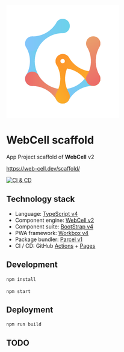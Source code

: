 ![](src/image/WebCell-0.png)

# WebCell scaffold

App Project scaffold of **WebCell** v2

https://web-cell.dev/scaffold/

[![CI & CD](https://github.com/demongodYY/alllab-website/workflows/CI%20&%20CD/badge.svg)][2]

## Technology stack

-   Language: [TypeScript v4][3]
-   Component engine: [WebCell v2][4]
-   Component suite: [BootStrap v4][5]
-   PWA framework: [Workbox v4][6]
-   Package bundler: [Parcel v1][7]
-   CI / CD: GitHub [Actions][8] + [Pages][9]

## Development

```shell
npm install

npm start
```

## Deployment

```shell
npm run build
```

[2]: https://github.com/demongodYY/alllab-website/actions
[3]: https://typescriptlang.org
[4]: https://web-cell.dev/
[5]: https://getbootstrap.com
[6]: https://developers.google.com/web/tools/workbox
[7]: https://parceljs.org
[8]: https://github.com/features/actions
[9]: https://pages.github.com/

## TODO
